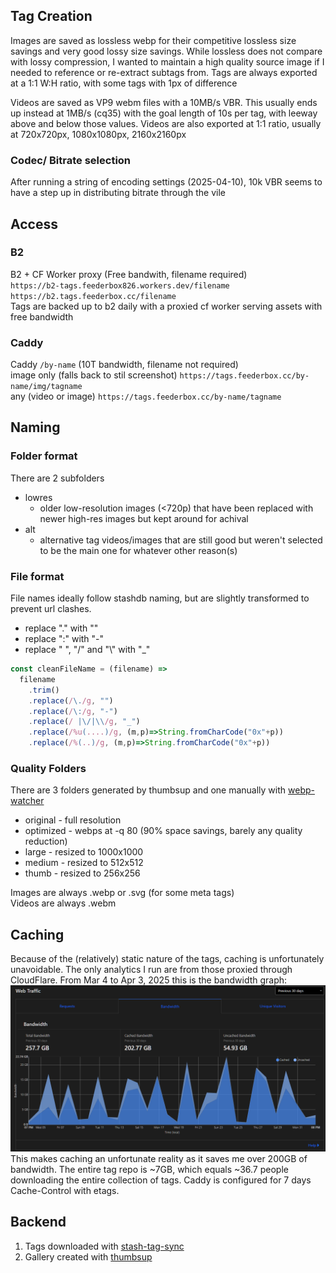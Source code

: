 ## Tag Creation
Images are saved as lossless webp for their competitive lossless size savings and very good lossy size savings. While lossless does not compare with lossy compression, I wanted to maintain a high quality source image if I needed to reference or re-extract subtags from. Tags are always exported at a 1:1 W:H ratio, with some tags with 1px of difference

Videos are saved as VP9 webm files with a 10MB/s VBR. This usually ends up instead at 1MB/s (cq35) with the goal length of 10s per tag, with leeway above and below those values. Videos are also exported at 1:1 ratio, usually at 720x720px, 1080x1080px, 2160x2160px

### Codec/ Bitrate selection
After running a string of encoding settings (2025-04-10), 10k VBR seems to have a step up in distributing bitrate through the vile

## Access
### B2
B2 + CF Worker proxy (Free bandwith, filename required)  
`https://b2-tags.feederbox826.workers.dev/filename`  
`https://b2.tags.feederbox.cc/filename`  
Tags are backed up to b2 daily with a proxied cf worker serving assets with free bandwidth

### Caddy
Caddy `/by-name` (10T bandwidth, filename not required)  
image only (falls back to stil screenshot) `https://tags.feederbox.cc/by-name/img/tagname`  
any (video or image) `https://tags.feederbox.cc/by-name/tagname`

## Naming
### Folder format
There are 2 subfolders
- lowres
  - older low-resolution images (<720p) that have been replaced with newer high-res images but kept around for achival
- alt
  - alternative tag videos/images that are still good but weren't selected to be the main one for whatever other reason(s)
### File format
File names ideally follow stashdb naming, but are slightly transformed to prevent url clashes.

- replace "." with ""
- replace ":" with "-"
- replace " ", "/" and "\\" with "_"

```js
const cleanFileName = (filename) =>
  filename
    .trim()
    .replace(/\./g, "")
    .replace(/\:/g, "-")
    .replace(/ |\/|\\/g, "_")
    .replace(/%u(....)/g, (m,p)=>String.fromCharCode("0x"+p))
    .replace(/%(..)/g, (m,p)=>String.fromCharCode("0x"+p))
```

### Quality Folders
There are 3 folders generated by thumbsup and one manually with [webp-watcher](https://github.com/feederbox826/webp-watcher)

- original - full resolution
- optimized - webps at -q 80 (90% space savings, barely any quality reduction)
- large - resized to 1000x1000
- medium - resized to 512x512
- thumb - resized to 256x256

Images are always .webp or .svg (for some meta tags)  
Videos are always .webm

## Caching
Because of the (relatively) static nature of the tags, caching is unfortunately unavoidable. The only analytics I run are from those proxied through CloudFlare. From Mar 4 to Apr 3, 2025 this is the bandwidth graph: ![March 4 to April 3, 2025 bandwidth](bandwidth.png) This makes caching an unfortunate reality as it saves me over 200GB of bandwidth. The entire tag repo is ~7GB, which equals ~36.7 people downloading the entire collection of tags. Caddy is configured for 7 days Cache-Control with etags.

## Backend
1. Tags downloaded with [stash-tag-sync](https://github.com/feederbox826/stash-tag-sync)
2. Gallery created with [thumbsup](https://github.com/feederbox826/thumbsup)
